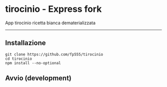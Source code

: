 # tirocinio - Express fork
App tirocinio ricetta bianca dematerializzata

---

## Installazione
```
git clone https://github.com/fp555/tirocinio
cd tirocinio
npm install --no-optional
```
## Avvio (development)
